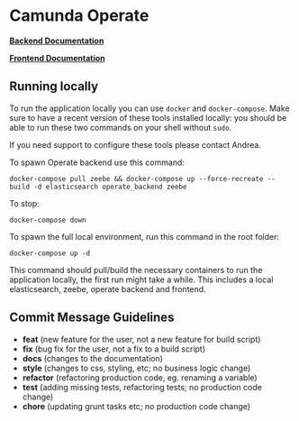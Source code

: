 # Camunda Operate

**[Backend Documentation](./backend)**

**[Frontend Documentation](./client)**

## Running locally

To run the application locally you can use `docker` and `docker-compose`.
Make sure to have a recent version of these tools installed locally: you
should be able to run these two commands on your shell without `sudo`.

If you need support to configure these tools please contact Andrea.

To spawn Operate backend use this command:

```
docker-compose pull zeebe && docker-compose up --force-recreate --build -d elasticsearch operate_backend zeebe
```

To stop:

```
docker-compose down
```

To spawn the full local environment, run this command in the root folder:

```
docker-compose up -d
```

This command should pull/build the necessary containers to run the
application locally, the first run might take a while. This includes
a local elasticsearch, zeebe, operate backend and frontend.

## Commit Message Guidelines

* **feat** (new feature for the user, not a new feature for build script)
* **fix** (bug fix for the user, not a fix to a build script)
* **docs** (changes to the documentation)
* **style** (changes to css, styling, etc; no business logic change)
* **refactor** (refactoring production code, eg. renaming a variable)
* **test** (adding missing tests, refactoring tests; no production code change)
* **chore** (updating grunt tasks etc; no production code change)
